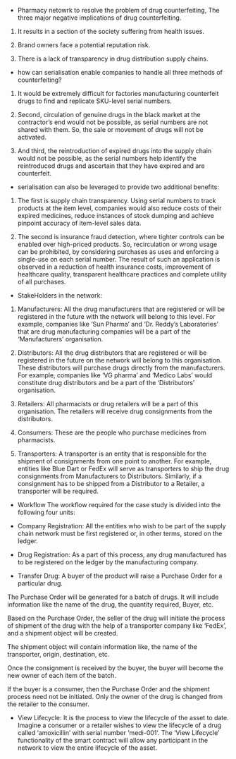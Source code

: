 - Pharmacy netowrk to resolve the problem of drug counterfeiting, The three major negative implications of drug counterfeiting. 

1. It results in a section of the society suffering from health issues. 

2. Brand owners face a potential reputation risk. 

3. There is a lack of transparency in drug distribution supply chains.

- how can serialisation enable companies to handle all three methods of counterfeiting? 

1. It would be extremely difficult for factories manufacturing counterfeit drugs to find and replicate SKU-level serial numbers.

2. Second, circulation of genuine drugs in the black market at the contractor’s end would not be possible, as serial numbers are not shared with them. So, the sale or movement of drugs will not be activated.

3. And third, the reintroduction of expired drugs into the supply chain would not be possible, as the serial numbers help identify the reintroduced drugs and ascertain that they have expired and are counterfeit.


- serialisation can also be leveraged to provide two additional benefits: 

1. The first is supply chain transparency. Using serial numbers to track products at the item level, companies would also reduce costs of their expired medicines, reduce instances of stock dumping and achieve pinpoint accuracy of item-level sales data. 

2. The second is insurance fraud detection, where tighter controls can be enabled over high-priced products. So, recirculation or wrong usage can be prohibited, by considering purchases as uses and enforcing a single-use on each serial number. The result of such an application is observed in a reduction of health insurance costs, improvement of healthcare quality, transparent healthcare practices and complete utility of all purchases.


- StakeHolders in the network:

1. Manufacturers: All the drug manufacturers that are registered or will be registered in the future with the network will belong to this level. 
For example, companies like ‘Sun Pharma’ and ‘Dr. Reddy’s Laboratories’ that are drug manufacturing companies will be a part of the ‘Manufacturers’ organisation.

2. Distributors: All the drug distributors that are registered or will be registered in the future on the network will belong to this organisation. 
These distributors will purchase drugs directly from the manufacturers. For example, companies like ‘VG pharma’ and ‘Medico Labs’ would constitute drug distributors and be a part of the ‘Distributors’ organisation.

3. Retailers: All pharmacists or drug retailers will be a part of this organisation. The retailers will receive drug consignments from the distributors. 

4. Consumers: These are the people who purchase medicines from pharmacists. 

5. Transporters: A transporter is an entity that is responsible for the shipment of consignments from one point to another. 
For example, entities like Blue Dart or FedEx will serve as transporters to ship the drug consignments from Manufacturers to Distributors. Similarly, 
if a consignment has to be shipped from a Distributor to a Retailer, a transporter will be required. 


- Workflow
The workflow required for the case study is divided into the following four units:

 

- Company Registration: 
All the entities who wish to be part of the supply chain network must be first registered or, in other terms, stored on the ledger. 

- Drug Registration:
As a part of this process, any drug manufactured has to be registered on the ledger by the manufacturing company. 

- Transfer Drug:
A buyer of the product will raise a Purchase Order for a particular drug.

The Purchase Order will be generated for a batch of drugs. It will include information like the name of the drug, the quantity required, Buyer, etc.

Based on the Purchase Order, the seller of the drug will initiate the process of shipment of the drug with the help of a transporter company like ‘FedEx’, and a shipment object will be created.

The shipment object will contain information like, the name of the transporter, origin, destination, etc.

Once the consignment is received by the buyer, the buyer will become the new owner of each item of the batch. 

If the buyer is a consumer, then the Purchase Order and the shipment process need not be initiated. Only the owner of the drug is changed from the retailer to the consumer. 

- View Lifecycle: 
It is the process to view the lifecycle of the asset to date. 
Imagine a consumer or a retailer wishes to view the lifecycle of a drug called ‘amoxicillin’ with serial number ‘medi-001’. 
The ‘View Lifecycle’ functionality of the smart contract will allow any participant in the network to view the entire lifecycle of the asset.
 
